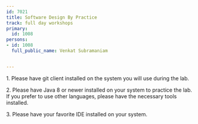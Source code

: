 ```yaml
---
id: 7021
title: Software Design By Practice
track: full day workshops
primary:
  id: 1008
persons:
- id: 1008
  full_public_name: Venkat Subramaniam


---
```


1\. Please have git client installed on the system you will use during the lab.

2\. Please have Java 8 or newer installed on your system to practice the lab. If you prefer to use other languages, please have the necessary tools installed.

3\. Please have your favorite IDE installed on your system.

